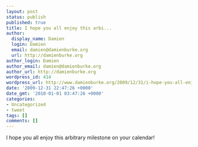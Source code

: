 ```yaml
---
layout: post
status: publish
published: true
title: I hope you all enjoy this arbi...
author:
  display_name: Damien
  login: Damien
  email: damien@damienburke.org
  url: http://damienburke.org
author_login: Damien
author_email: damien@damienburke.org
author_url: http://damienburke.org
wordpress_id: 414
wordpress_url: http://www.damienburke.org/2009/12/31/i-hope-you-all-enjoy-this-arbi-2/
date: '2009-12-31 22:47:26 +0000'
date_gmt: '2010-01-01 03:47:26 +0000'
categories:
- Uncategorized
- tweet
tags: []
comments: []
---
```

<p>I hope you all enjoy this arbitrary milestone on your calendar!</p>
